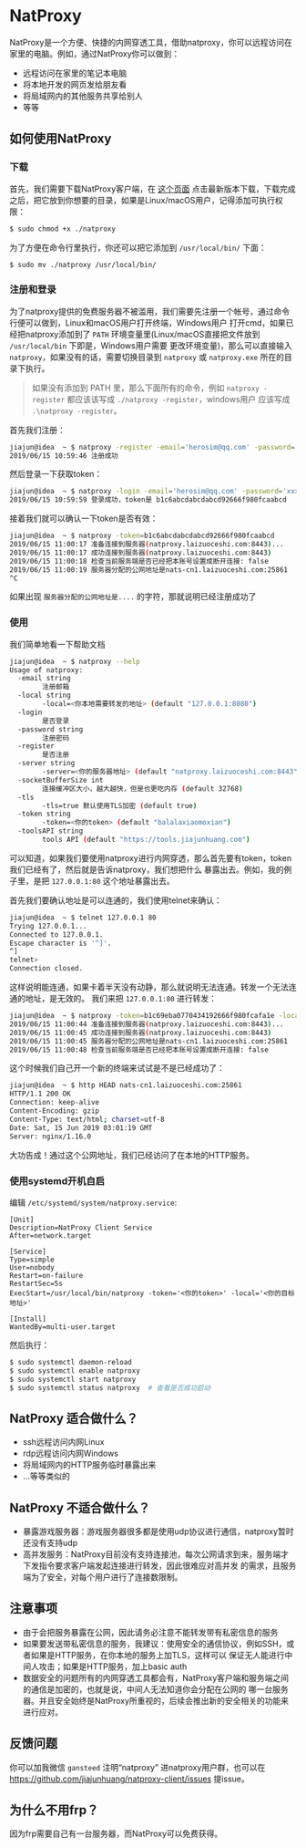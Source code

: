 # NatProxy

NatProxy是一个方便、快捷的内网穿透工具，借助natproxy，你可以远程访问在家里的电脑。例如，通过NatProxy你可以做到：

- 远程访问在家里的笔记本电脑
- 将本地开发的网页发给朋友看
- 将局域网内的其他服务共享给别人
- 等等

## 如何使用NatProxy

### 下载

首先，我们需要下载NatProxy客户端，在 [这个页面](https://github.com/jiajunhuang/natproxy-client/releases/)
点击最新版本下载，下载完成之后，把它放到你想要的目录，如果是Linux/macOS用户，记得添加可执行权限：

```bash
$ sudo chmod +x ./natproxy
```

为了方便在命令行里执行，你还可以把它添加到 `/usr/local/bin/` 下面：

```bash
$ sudo mv ./natproxy /usr/local/bin/
```

### 注册和登录

为了natproxy提供的免费服务器不被滥用，我们需要先注册一个帐号，通过命令行便可以做到，Linux和macOS用户打开终端，Windows用户
打开cmd，如果已经把natproxy添加到了 `PATH` 环境变量里(Linux/macOS直接把文件放到 `/usr/local/bin` 下即是，Windows用户需要
更改环境变量)，那么可以直接输入 `natproxy`，如果没有的话，需要切换目录到 `natproxy` 或 `natproxy.exe` 所在的目录下执行。

> 如果没有添加到 PATH 里，那么下面所有的命令，例如 `natproxy -register` 都应该该写成 `./natproxy -register`，windows用户
> 应该写成 `.\natproxy -register`。

首先我们注册：

```bash
jiajun@idea  ~ $ natproxy -register -email='herosim@qq.com' -password='xxxxxxxx'
2019/06/15 10:59:46 注册成功
```

然后登录一下获取token：

```bash
jiajun@idea  ~ $ natproxy -login -email='herosim@qq.com' -password='xxxxxxxx'
2019/06/15 10:59:59 登录成功，token是 b1c6abcdabcdabcd92666f980fcaabcd
```

接着我们就可以确认一下token是否有效：

```bash
jiajun@idea  ~ $ natproxy -token=b1c6abcdabcdabcd92666f980fcaabcd
2019/06/15 11:00:17 准备连接到服务器(natproxy.laizuoceshi.com:8443)...
2019/06/15 11:00:17 成功连接到服务器(natproxy.laizuoceshi.com:8443)
2019/06/15 11:00:18 检查当前服务端是否已经把本账号设置成断开连接: false
2019/06/15 11:00:19 服务器分配的公网地址是nats-cn1.laizuoceshi.com:25861
^C
```

如果出现 `服务器分配的公网地址是....` 的字符，那就说明已经注册成功了

### 使用

我们简单地看一下帮助文档

```bash
jiajun@idea  ~ $ natproxy --help
Usage of natproxy:
  -email string
    	注册邮箱
  -local string
    	-local=<你本地需要转发的地址> (default "127.0.0.1:8080")
  -login
    	是否登录
  -password string
    	注册密码
  -register
    	是否注册
  -server string
    	-server=<你的服务器地址> (default "natproxy.laizuoceshi.com:8443")
  -socketBufferSize int
    	连接缓冲区大小，越大越快，但是也更吃内存 (default 32768)
  -tls
    	-tls=true 默认使用TLS加密 (default true)
  -token string
    	-token=<你的token> (default "balalaxiaomoxian")
  -toolsAPI string
    	tools API (default "https://tools.jiajunhuang.com")
```

可以知道，如果我们要使用natproxy进行内网穿透，那么首先要有token，token我们已经有了，然后就是告诉natproxy，我们想把什么
暴露出去。例如，我的例子里，是把 `127.0.0.1:80` 这个地址暴露出去。

首先我们要确认地址是可以连通的，我们使用telnet来确认：

```bash
jiajun@idea  ~ $ telnet 127.0.0.1 80
Trying 127.0.0.1...
Connected to 127.0.0.1.
Escape character is '^]'.
^]
telnet> 
Connection closed.
```

这样说明能连通，如果卡着半天没有动静，那么就说明无法连通。转发一个无法连通的地址，是无效的。
我们来把 `127.0.0.1:80` 进行转发：

```bash
jiajun@idea  ~ $ natproxy -token=b1c69eba0770434192666f980fcafa1e -local='127.0.0.1:80'
2019/06/15 11:00:44 准备连接到服务器(natproxy.laizuoceshi.com:8443)...
2019/06/15 11:00:45 成功连接到服务器(natproxy.laizuoceshi.com:8443)
2019/06/15 11:00:45 服务器分配的公网地址是nats-cn1.laizuoceshi.com:25861
2019/06/15 11:00:48 检查当前服务端是否已经把本账号设置成断开连接: false
```

这个时候我们自己开一个新的终端来试试是不是已经成功了：

```bash
jiajun@idea  ~ $ http HEAD nats-cn1.laizuoceshi.com:25861
HTTP/1.1 200 OK
Connection: keep-alive
Content-Encoding: gzip
Content-Type: text/html; charset=utf-8
Date: Sat, 15 Jun 2019 03:01:19 GMT
Server: nginx/1.16.0
```

大功告成！通过这个公网地址，我们已经访问了在本地的HTTP服务。

### 使用systemd开机自启

编辑 `/etc/systemd/system/natproxy.service`:

```systemd
[Unit]
Description=NatProxy Client Service
After=network.target

[Service]
Type=simple
User=nobody
Restart=on-failure
RestartSec=5s
ExecStart=/usr/local/bin/natproxy -token='<你的token>' -local='<你的目标地址>'

[Install]
WantedBy=multi-user.target
```

然后执行：

```bash
$ sudo systemctl daemon-reload
$ sudo systemctl enable natproxy
$ sudo systemctl start natproxy
$ sudo systemctl status natproxy  # 查看是否成功启动
```

## NatProxy 适合做什么？

- ssh远程访问内网Linux
- rdp远程访问内网Windows
- 将局域网内的HTTP服务临时暴露出来
- ...等等类似的

## NatProxy 不适合做什么？

- 暴露游戏服务器：游戏服务器很多都是使用udp协议进行通信，natproxy暂时还没有支持udp
- 高并发服务：NatProxy目前没有支持连接池，每次公网请求到来，服务端才下发指令要求客户端发起连接进行转发，因此很难应对高并发
的需求，且服务端为了安全，对每个用户进行了连接数限制。

## 注意事项

- 由于会把服务暴露在公网，因此请务必注意不能转发带有私密信息的服务
- 如果要发送带私密信息的服务，我建议：使用安全的通信协议，例如SSH，或者如果是HTTP服务，在你本地的服务上加TLS，这样可以
保证无人能进行中间人攻击；如果是HTTP服务，加上basic auth
- 数据安全的问题所有的内网穿透工具都会有，NatProxy客户端和服务端之间的通信是加密的，也就是说，中间人无法知道你会分配在公网的
哪一台服务器。并且安全始终是NatProxy所重视的，后续会推出新的安全相关的功能来进行应对。

## 反馈问题

你可以加我微信 `gansteed` 注明“natproxy” 进natproxy用户群，也可以在 https://github.com/jiajunhuang/natproxy-client/issues
提issue。

## 为什么不用frp？

因为frp需要自己有一台服务器，而NatProxy可以免费获得。
